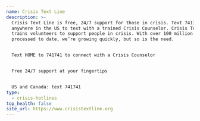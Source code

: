 ```yaml
---
name: Crisis Text Line
description: >-
  Crisis Text Line is free, 24/7 support for those in crisis. Text 741741 from
  anywhere in the US to text with a trained Crisis Counselor. Crisis Text Line
  trains volunteers to support people in crisis. With over 100 million messages
  processed to date, we’re growing quickly, but so is the need.


  Text HOME to 741741 to connect with a Crisis Counselor


  Free 24/7 support at your fingertips


  US and Canada: text 741741
type:
  - crisis-hotlines
top_health: false
site_url: https://www.crisistextline.org
---
```


